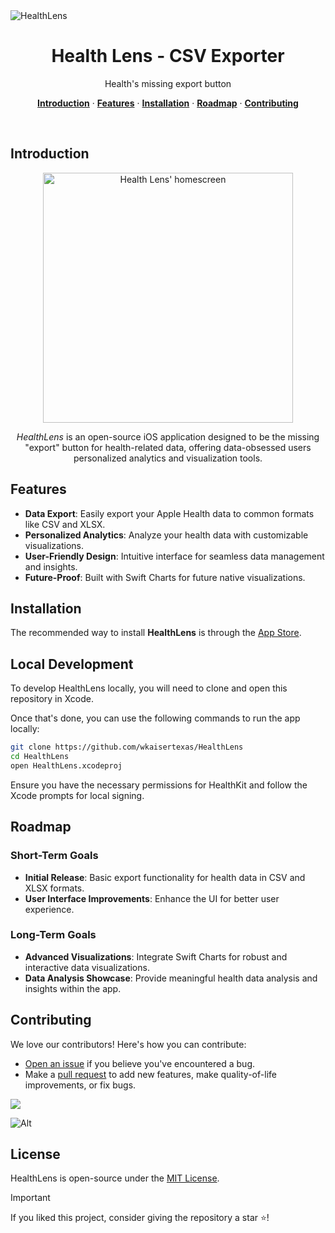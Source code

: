 <img alt="HealthLens" src="https://github.com/user-attachments/assets/efd0a4aa-cb52-4b65-b68b-6c6a1e4f087d" />

<h1 align="center">Health Lens - CSV Exporter</h1>

<p align="center">
  Health's missing export button
</p>

<p align="center">
  <a href="#introduction"><strong>Introduction</strong></a> ·
  <a href="#features"><strong>Features</strong></a> ·
  <a href="#installation"><strong>Installation</strong></a> ·
  <a href="#roadmap"><strong>Roadmap</strong></a> ·
  <a href="#contributing"><strong>Contributing</strong></a>
</p>
<br/>

## Introduction

<p align="center">
  <picture>
    <source width="400" media="(prefers-color-scheme: dark)" srcset="https://github.com/user-attachments/assets/184358fc-d604-4f4e-a278-dba377776ac0">
    <img width="400" alt="Health Lens' homescreen" src="https://github.com/user-attachments/assets/7f1ad680-f1fa-4023-a937-420f3307e62e" />
  </picture>
</p>

<p align="center">
    <i>HealthLens</i> is an open-source iOS application designed to be the missing "export" button for health-related data, offering data-obsessed users personalized analytics and visualization tools.
</p>

## Features

- **Data Export**: Easily export your Apple Health data to common formats like CSV and XLSX.
- **Personalized Analytics**: Analyze your health data with customizable visualizations.
- **User-Friendly Design**: Intuitive interface for seamless data management and insights.
- **Future-Proof**: Built with Swift Charts for future native visualizations.

## Installation

The recommended way to install **HealthLens** is through the [App Store](https://apps.apple.com/app/health-lens-csv-exporter/id6578440958).

## Local Development

To develop HealthLens locally, you will need to clone and open this repository in Xcode.

Once that's done, you can use the following commands to run the app locally:

```bash
git clone https://github.com/wkaisertexas/HealthLens
cd HealthLens
open HealthLens.xcodeproj
```

Ensure you have the necessary permissions for HealthKit and follow the Xcode prompts for local signing.

## Roadmap

### Short-Term Goals
- **Initial Release**: Basic export functionality for health data in CSV and XLSX formats.
- **User Interface Improvements**: Enhance the UI for better user experience.

### Long-Term Goals
- **Advanced Visualizations**: Integrate Swift Charts for robust and interactive data visualizations.
- **Data Analysis Showcase**: Provide meaningful health data analysis and insights within the app.

## Contributing

We love our contributors! Here's how you can contribute:

- [Open an issue](https://github.com/wkaisertexas/HealthLens/issues) if you believe you've encountered a bug.
- Make a [pull request](https://github.com/wkaisertexas/HealthLens/pulls) to add new features, make quality-of-life improvements, or fix bugs.

<a href="https://github.com/wkaisertexas/healthlens/graphs/contributors">
  <img src="https://contrib.rocks/image?repo=wkaisertexas/healthlens" />
</a>

![Alt](https://repobeats.axiom.co/api/embed/83ed202554b095482847f899de57ba51a493842c.svg "Repobeats analytics image")

## License

HealthLens is open-source under the [MIT License](LICENSE.md).

> [!IMPORTANT]
> If you liked this project, consider giving the repository a star ⭐️!
